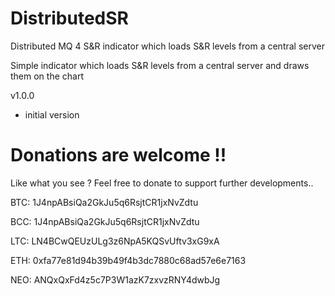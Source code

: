 # DistributedSR
Distributed MQ 4 S&amp;R indicator which loads S&amp;R levels from a central server

Simple indicator which loads S&R levels from a central server and draws them on the chart

v1.0.0
- initial version

# Donations are welcome !!

Like what you see ? Feel free to donate to support further developments..

BTC: 1J4npABsiQa2GkJu5q6RsjtCR1jxNvZdtu

BCC: 1J4npABsiQa2GkJu5q6RsjtCR1jxNvZdtu

LTC: LN4BCwQEUzULg3z6NpA5KQSvUftv3xG9xA

ETH: 0xfa77e81d94b39b49f4b3dc7880c68ad57e6e7163

NEO: ANQxQxFd4z5c7P3W1azK7zxvzRNY4dwbJg